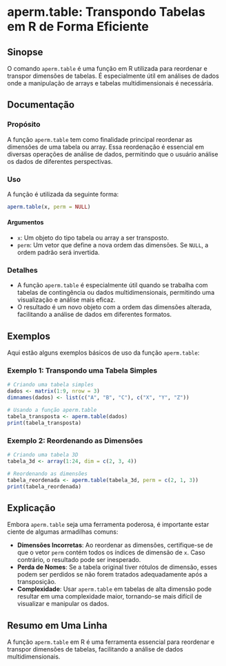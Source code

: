 <!--
Meta Description: # aperm.table: Transpondo Tabelas em R de Forma Eficiente ## Sinopse O comando `aperm.table` é uma função em R utilizada para reordenar e transpor dim...
Meta Keywords: aperm, table, uma, dados, dimensões
-->

# aperm.table: Transpondo Tabelas em R de Forma Eficiente

## Sinopse
O comando `aperm.table` é uma função em R utilizada para reordenar e transpor dimensões de tabelas. É especialmente útil em análises de dados onde a manipulação de arrays e tabelas multidimensionais é necessária.

## Documentação
### Propósito
A função `aperm.table` tem como finalidade principal reordenar as dimensões de uma tabela ou array. Essa reordenação é essencial em diversas operações de análise de dados, permitindo que o usuário análise os dados de diferentes perspectivas.

### Uso
A função é utilizada da seguinte forma:

```R
aperm.table(x, perm = NULL)
```

#### Argumentos
- `x`: Um objeto do tipo tabela ou array a ser transposto.
- `perm`: Um vetor que define a nova ordem das dimensões. Se `NULL`, a ordem padrão será invertida.

### Detalhes
- A função `aperm.table` é especialmente útil quando se trabalha com tabelas de contingência ou dados multidimensionais, permitindo uma visualização e análise mais eficaz.
- O resultado é um novo objeto com a ordem das dimensões alterada, facilitando a análise de dados em diferentes formatos.

## Exemplos
Aqui estão alguns exemplos básicos de uso da função `aperm.table`:

### Exemplo 1: Transpondo uma Tabela Simples
```R
# Criando uma tabela simples
dados <- matrix(1:9, nrow = 3)
dimnames(dados) <- list(c("A", "B", "C"), c("X", "Y", "Z"))

# Usando a função aperm.table
tabela_transposta <- aperm.table(dados)
print(tabela_transposta)
```

### Exemplo 2: Reordenando as Dimensões
```R
# Criando uma tabela 3D
tabela_3d <- array(1:24, dim = c(2, 3, 4))

# Reordenando as dimensões
tabela_reordenada <- aperm.table(tabela_3d, perm = c(2, 1, 3))
print(tabela_reordenada)
```

## Explicação
Embora `aperm.table` seja uma ferramenta poderosa, é importante estar ciente de algumas armadilhas comuns:

- **Dimensões Incorretas**: Ao reordenar as dimensões, certifique-se de que o vetor `perm` contém todos os índices de dimensão de `x`. Caso contrário, o resultado pode ser inesperado.
- **Perda de Nomes**: Se a tabela original tiver rótulos de dimensão, esses podem ser perdidos se não forem tratados adequadamente após a transposição.
- **Complexidade**: Usar `aperm.table` em tabelas de alta dimensão pode resultar em uma complexidade maior, tornando-se mais difícil de visualizar e manipular os dados.

## Resumo em Uma Linha
A função `aperm.table` em R é uma ferramenta essencial para reordenar e transpor dimensões de tabelas, facilitando a análise de dados multidimensionais.